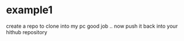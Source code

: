 # example1
create a repo to clone into my pc
good job .. 
now push it back into your hithub repository 
